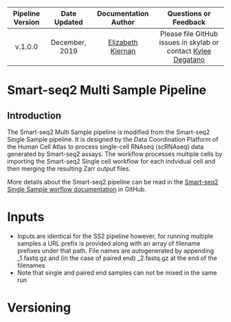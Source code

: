 | Pipeline Version | Date Updated | Documentation Author | Questions or Feedback |
| :----: | :---: | :----: | :--------------: |
| v.1.0.0 | December, 2019 | [Elizabeth Kiernan](mailto:ekiernan@broadinstitute.org) | Please file GitHub issues in skylab or contact [Kylee Degatano](mailto:kdegatano@broadinstitute.org) |

# Smart-seq2 Multi Sample Pipeline
## Introduction
The Smart-seq2 Multi Sample pipeline is modified from the Smart-seq2 Single Sample pipeline. It is designed by the Data Coordination Platform of the Human Cell Atlas to process single-cell RNAseq (scRNAseq) data generated by Smart-seq2 assays. The workflow processes multiple cells by importing the Smart-seq2 Single cell workflow for each indvidual cell and then merging the resulting Zarr output files. 

More details about the Smart-seq2 pipeline can be read in the [Smart-seq2 Single Sample worflow documentation](https://github.com/HumanCellAtlas/skylab/tree/master/pipelines/smartseq2_single_sample) in GitHub. 
 
# Inputs
 - Inputs are identical for the SS2 pipeline however, for running 
 multiple samples a URL prefix is provided along with an array of filename prefixes 
 under that path. File names are autogenerated by appending _1.fastq.gz and (in the case of 
 paired end) _2.fastq.gz at the end of the filenames
 - Note that single and paired end samples can not be mixed in the same run
 
 # Versioning
 
